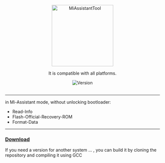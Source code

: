 <div align="center">

  <a href="https://github.com/kkgit2008/code_MiAssistantTool/releases/latest"><img src="https://img.shields.io/badge/MiAssistantTool-%230070FF?style=flat&logo=xiaomi&logoColor=%23FF6900" alt="MiAssistantTool" style="width: 200px; vertical-align: middle;" /> </a><br>

  It is compatible with all platforms.

  <img src="https://img.shields.io/github/v/release/offici5l/MiAssistantTool?style=flat&label=Version&labelColor=black&color=brightgreen" alt="Version" /><br>
  <br>
  
</div>

___

in Mi-Assistant mode, without unlocking bootloader:

- Read-Info
- Flash-Official-Recovery-ROM
- Format-Data

___

### [Download ](https://github.com/kkgit2008/code_MiAssistantTool/releases/latest)

If you need a version for another system ... , you can build it by cloning the repository and compiling it using GCC

